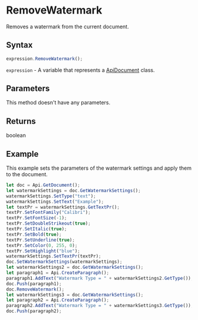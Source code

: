 # RemoveWatermark

Removes a watermark from the current document.

## Syntax

```javascript
expression.RemoveWatermark();
```

`expression` - A variable that represents a [ApiDocument](../ApiDocument.md) class.

## Parameters

This method doesn't have any parameters.

## Returns

boolean

## Example

This example sets the parameters of the watermark settings and apply them to the document.

```javascript editor-
let doc = Api.GetDocument();
let watermarkSettings = doc.GetWatermarkSettings();
watermarkSettings.SetType("text");
watermarkSettings.SetText("Example");
let textPr = watermarkSettings.GetTextPr();
textPr.SetFontFamily("Calibri");
textPr.SetFontSize(-1);
textPr.SetDoubleStrikeout(true);
textPr.SetItalic(true);
textPr.SetBold(true);
textPr.SetUnderline(true);
textPr.SetColor(0, 255, 0);
textPr.SetHighlight("blue");
watermarkSettings.SetTextPr(textPr);
doc.SetWatermarkSettings(watermarkSettings);
let watermarkSettings2 = doc.GetWatermarkSettings();
let paragraph1 = Api.CreateParagraph();
paragraph1.AddText("Watermark Type = " + watermarkSettings2.GetType());
doc.Push(paragraph1);
doc.RemoveWatermark();
let watermarkSettings3 = doc.GetWatermarkSettings();
let paragraph2 = Api.CreateParagraph();
paragraph2.AddText("Watermark Type = " + watermarkSettings3.GetType());
doc.Push(paragraph2);
```
